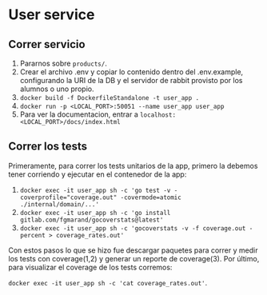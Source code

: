 # User service

## Correr servicio
1) Pararnos sobre `products/`.
2) Crear el archivo .env y copiar lo contenido dentro del .env.example, configurando la URI de la DB y el servidor de rabbit provisto por los alumnos o uno propio.
3) `docker build -f DockerfileStandalone -t user_app .`
4) `docker run -p <LOCAL_PORT>:50051 --name user_app user_app`
5) Para ver la documentacion, entrar a `localhost:<LOCAL_PORT>/docs/index.html`

## Correr los tests
Primeramente, para correr los tests unitarios de la app, primero la debemos tener corriendo y ejecutar en el contenedor de la app:
1. `docker exec -it user_app sh -c 'go test -v -coverprofile="coverage.out" -covermode=atomic ./internal/domain/...'`
2. `docker exec -it user_app sh -c 'go install gitlab.com/fgmarand/gocoverstats@latest'`
3. `docker exec -it user_app sh -c 'gocoverstats -v -f coverage.out -percent > coverage_rates.out'`

Con estos pasos lo que se hizo fue descargar paquetes para correr y medir los tests con coverage(1,2) y generar un reporte de coverage(3). Por último, para visualizar el coverage de los tests corremos:

`docker exec -it user_app sh -c 'cat coverage_rates.out'`.
